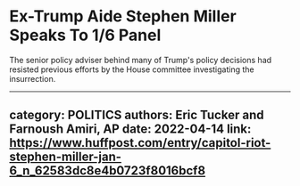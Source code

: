 # Ex-Trump Aide Stephen Miller Speaks To 1/6 Panel

The senior policy adviser behind many of Trump's policy decisions had resisted previous efforts by the House committee investigating the insurrection.

---
category: POLITICS
authors: Eric Tucker and Farnoush Amiri, AP
date: 2022-04-14
link: https://www.huffpost.com/entry/capitol-riot-stephen-miller-jan-6_n_62583dc8e4b0723f8016bcf8
---
